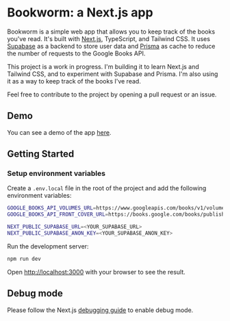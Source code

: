 # Bookworm: a Next.js app

Bookworm is a simple web app that allows you to keep track of the books you've read. It's built with [Next.js](https://nextjs.org/), TypeScript, and Tailwind CSS.
It uses [Supabase](https://supabase.io/) as a backend to store user data and [Prisma](https://www.prisma.io/nextjs) as cache to reduce the number of requests to the Google Books API.

This project is a work in progress. I'm building it to learn Next.js and Tailwind CSS, and to experiment with Supabase and Prisma. I'm also using it as a way to keep track of the books I've read.

Feel free to contribute to the project by opening a pull request or an issue.

## Demo

You can see a demo of the app [here](https://makapx.github.io/bookworm-nextjs/).

## Getting Started

### Setup environment variables

Create a `.env.local` file in the root of the project and add the following environment variables:

```bash
GOOGLE_BOOKS_API_VOLUMES_URL=https://www.googleapis.com/books/v1/volumes
GOOGLE_BOOKS_API_FRONT_COVER_URL=https://books.google.com/books/publisher/content/images/frontcover

NEXT_PUBLIC_SUPABASE_URL=<YOUR_SUPABASE_URL>
NEXT_PUBLIC_SUPABASE_ANON_KEY=<YOUR_SUPABASE_ANON_KEY>
```


Run the development server:

```bash
npm run dev
```

Open [http://localhost:3000](http://localhost:3000) with your browser to see the result.

## Debug mode

Please follow the Next.js [debugging guide](https://nextjs.org/docs/advanced-features/debugging) to enable debug mode.